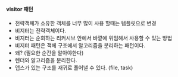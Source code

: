 #### visitor 패턴
- 전략객체가 소유한 객체를 너무 많이 사용 할때는 템플릿으로 변경
- 비지터는 전략객체이다. 
- 비지터는 순회하는 리커시브 안에서 바깥에 위임해서 사용할 수 있는 방법
- 비지터 패턴은 객체 구조에서 알고리즘을 분리하는 패턴이다. 
- 왜? (필요한 순간을 알아야한다)
 - 렌더와 알고리즘을 분리한다.
 - 뎁스가 있는 구조를 재귀로 풀어낼 수 있다. (file, task)

